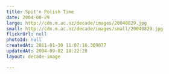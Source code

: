 ```yaml
---
title: Spit'n Polish Time
date: 2004-08-29
large: http://cdn.m.ac.nz/decade/images/20040829.jpg
small: http://cdn.m.ac.nz/decade/images/small/20040829.jpg
flickrUrl: null
photoId: null
createdAt: 2011-01-30 11:07:16.369077
updatedAt: 2004-09-02 18:22:28
layout: decade-image

---
```


